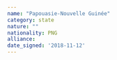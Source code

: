 ```yaml
---
name: "Papouasie-Nouvelle Guinée"
category: state
nature: ""
nationality: PNG
alliance: 
date_signed: '2018-11-12'
---
```

    